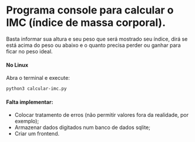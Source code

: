 # Programa console para calcular o IMC (índice de massa corporal).

  Basta informar sua altura e seu peso que será mostrado
  seu índice, dirá se está acima do peso ou abaixo e o
  quanto precisa perder ou ganhar para ficar no peso ideal.
  

#### No Linux

Abra o terminal e execute:

```bash
python3 calcular-imc.py
```


#### Falta implementar:
* Colocar tratamento de erros (não permitir valores fora da realidade, por exemplo);
* Armazenar dados digitados num banco de dados sqlite;
* Criar um frontend.
